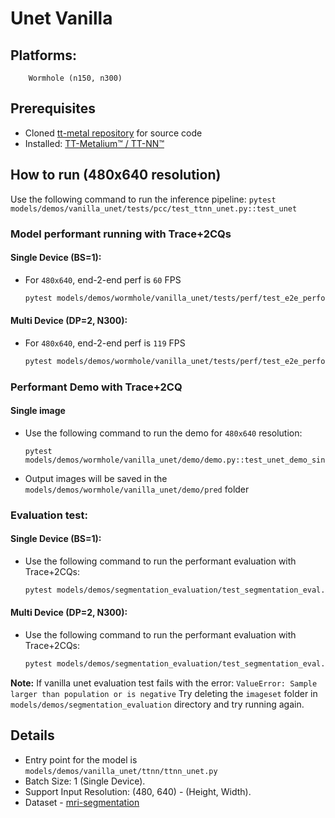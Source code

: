 # Unet Vanilla

## Platforms:
        Wormhole (n150, n300)

## Prerequisites
- Cloned [tt-metal repository](https://github.com/tenstorrent/tt-metal) for source code
- Installed: [TT-Metalium™ / TT-NN™](https://github.com/tenstorrent/tt-metal/blob/main/INSTALLING.md)


## How to run (480x640 resolution)

Use the following command to run the inference pipeline:
    ```
    pytest models/demos/vanilla_unet/tests/pcc/test_ttnn_unet.py::test_unet
    ```

### Model performant running with Trace+2CQs
#### Single Device (BS=1):

- For `480x640`, end-2-end perf is `60` FPS
    ```sh
    pytest models/demos/wormhole/vanilla_unet/tests/perf/test_e2e_performant.py::test_e2e_performant
    ```

#### Multi Device (DP=2, N300):

- For `480x640`, end-2-end perf is `119` FPS
    ```sh
    pytest models/demos/wormhole/vanilla_unet/tests/perf/test_e2e_performant.py::test_e2e_performant_dp
    ```

### Performant Demo with Trace+2CQ

#### Single image
- Use the following command to run the demo for `480x640` resolution:
    ```
    pytest models/demos/wormhole/vanilla_unet/demo/demo.py::test_unet_demo_single_image
    ```

- Output images will be saved in the `models/demos/wormhole/vanilla_unet/demo/pred` folder


### Evaluation test:

#### Single Device (BS=1):
- Use the following command to run the performant evaluation with Trace+2CQs:
    ```sh
    pytest models/demos/segmentation_evaluation/test_segmentation_eval.py::test_vanilla_unet
    ```

#### Multi Device (DP=2, N300):
- Use the following command to run the performant evaluation with Trace+2CQs:
    ```sh
    pytest models/demos/segmentation_evaluation/test_segmentation_eval.py::test_vanilla_unet_dp
    ```

**Note:** If vanilla unet evaluation test fails with the error: `ValueError: Sample larger than population or is negative`
Try deleting the `imageset` folder in `models/demos/segmentation_evaluation` directory and try running again.


## Details
- Entry point for the model is `models/demos/vanilla_unet/ttnn/ttnn_unet.py`
- Batch Size: 1 (Single Device).
- Support Input Resolution: (480, 640) - (Height, Width).
- Dataset - [mri-segmentation](https://www.kaggle.com/datasets/mateuszbuda/lgg-mri-segmentation)
